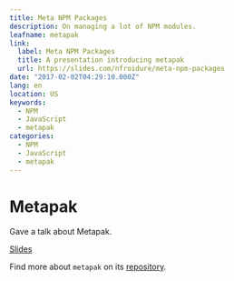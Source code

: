```yaml
---
title: Meta NPM Packages
description: On managing a lot of NPM modules.
leafname: metapak
link:
  label: Meta NPM Packages
  title: A presentation introducing metapak
  url: https://slides.com/nfroidure/meta-npm-packages
date: "2017-02-02T04:29:10.000Z"
lang: en
location: US
keywords:
  - NPM
  - JavaScript
  - metapak
categories:
  - NPM
  - JavaScript
  - metapak
---
```


# Metapak

Gave a talk about Metapak.

[Slides](https://slides.com/nfroidure/meta-npm-packages "🎚 See the presentation slides")

Find more about `metapak` on its [repository](https://github.com/nfroidure/metapak).
